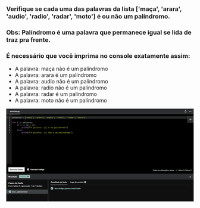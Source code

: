 ### Verifique se cada uma das palavras da lista ['maça', 'arara', 'audio', 'radio', 'radar', 'moto'] é ou não um palíndromo.

### Obs: Palíndromo é uma palavra que permanece igual se lida de traz pra frente.

### É necessário que você imprima no console exatamente assim:
* A palavra: maça não é um palíndromo
* A palavra: arara é um palíndromo
* A palavra: audio não é um palíndromo
* A palavra: radio não é um palíndromo
* A palavra: radar é um palíndromo
* A palavra: moto não é um palíndromo

![Exercicio 8](<../evidencias/Sprint 3 Ex8.png>)
